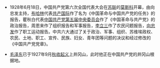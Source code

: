 -   1928年6月18日，中国共产党第六次全国代表大会在[苏联](https://zh.wikipedia.org/wiki/苏联)的[莫斯科](https://zh.wikipedia.org/wiki/莫斯科)开幕，由向忠发主持，[布哈林](https://zh.wikipedia.org/wiki/布哈林)代表[共产国际](https://zh.wikipedia.org/wiki/共产国际)作了名为《中国革命与中国共产党的任务》的报告，瞿秋白代表[中国共产党第五届中央委员会](https://zh.wikipedia.org/wiki/中国共产党第五届中央委员会)作了《中国革命与共产党》的政治报告，周恩来作了组织报告和军事报告，[李立三](https://zh.wikipedia.org/wiki/李立三)作了农民问题报告，[向忠发](https://zh.wikipedia.org/wiki/向忠发)作了职工运动报告。中共六大通过了关于政治、军事、组织、苏维埃政权、农民、土地、职工、宣传、民族、妇女、青年团等问题的决议和经过修改的《中国共产党党章》。


- [毛泽东](https://zh.wikipedia.org/wiki/毛泽东)已于1927年9月[秋收起义](https://zh.wikipedia.org/wiki/秋收起义)上井冈山，此时他正在中国共产党的井冈山根据地。


